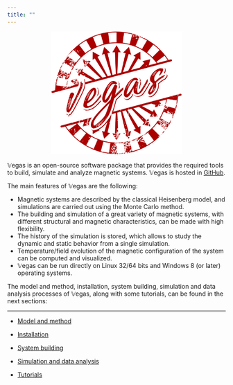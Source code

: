 ```yaml
---
title: ""
---
```


<p>
  <center><img width="300px" src="./vegas.png" alt=""/></center>
</p>

𝕍egas is an open-source software package that provides the required tools to build, simulate and analyze magnetic systems. 𝕍egas is hosted in [GitHub](https://github.com/jdalzatec/vegas).

The main features of 𝕍egas are the following:

* Magnetic systems are described by the classical Heisenberg model, and simulations are carried out using the Monte Carlo method.
* The building and simulation of a great variety of magnetic systems, with different structural and magnetic characteristics, can be made with high flexibility.
* The history of the simulation is stored, which allows to study the dynamic and static behavior from a single simulation. 
* Temperature/field evolution of the magnetic configuration of the system can be computed and visualized. 
* 𝕍egas can be run directly on Linux 32/64 bits and Windows 8 (or later) operating systems. 
 
The model and method, installation, system building, simulation and data analysis processes of 𝕍egas, along with some tutorials, can be found in the next sections:

---

* [Model and method](/vegas/model-and-method/)

* [Installation](/vegas/installation/)

* [System building](/vegas/system-building/)

* [Simulation and data analysis](/vegas/simulation-and-data-analysis/)

* [Tutorials](/vegas/tutorials/)